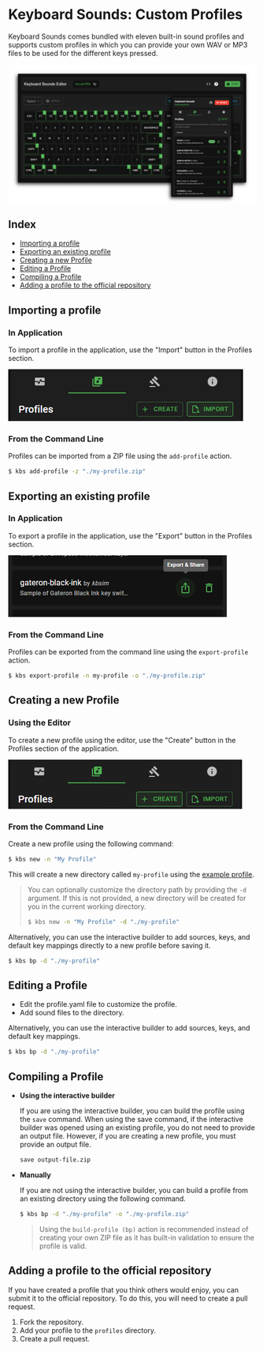 # Keyboard Sounds: Custom Profiles

Keyboard Sounds comes bundled with eleven built-in sound profiles and supports custom profiles in which you can provide your own WAV or MP3 files to be used for the different keys pressed.

![Custom Profiles](../application/editor-with-profiles.png)

## Index

- [Importing a profile](#importing-a-profile)
- [Exporting an existing profile](#exporting-an-existing-profile)
- [Creating a new Profile](#creating-a-new-profile)
- [Editing a Profile](#editing-a-profile)
- [Compiling a Profile](#compiling-a-profile)
- [Adding a profile to the official repository](#adding-a-profile-to-the-official-repository)

## Importing a profile

### In Application

To import a profile in the application, use the "Import" button in the Profiles section.

![Import](./import.png)

### From the Command Line

Profiles can be imported from a ZIP file using the `add-profile` action.

```bash
$ kbs add-profile -z "./my-profile.zip"
```

## Exporting an existing profile

### In Application

To export a profile in the application, use the "Export" button in the Profiles section.

![Export](./export.png)

### From the Command Line

Profiles can be exported from the command line using the `export-profile` action.

```bash
$ kbs export-profile -n my-profile -o "./my-profile.zip"
```

## Creating a new Profile

### Using the Editor

To create a new profile using the editor, use the "Create" button in the Profiles section of the application.

![Create](./create.png)

### From the Command Line

Create a new profile using the following command:

```bash
$ kbs new -n "My Profile"
```

This will create a new directory called `my-profile` using the [example profile](../keyboardsounds/profiles/profile.template.yaml).

> You can optionally customize the directory path by providing the `-d` argument. If this is not provided, a new directory will be created for you in the current working directory.
>
> ```bash
> $ kbs new -n "My Profile" -d "./my-profile"
> ```

Alternatively, you can use the interactive builder to add sources, keys, and default key mappings directly to a new profile before saving it. 

```bash
$ kbs bp -d "./my-profile"
```

## Editing a Profile

- Edit the profile.yaml file to customize the profile.
- Add sound files to the directory.

Alternatively, you can use the interactive builder to add sources, keys, and default key mappings.

```bash
$ kbs bp -d "./my-profile"
```

## Compiling a Profile

- **Using the interactive builder**

  If you are using the interactive builder, you can build the profile using the `save` command. When using the save command, if the interactive builder was opened using an existing profile, you do not need to provide an output file. However, if you are creating a new profile, you must provide an output file.

  ```bash
  save output-file.zip
  ```

- **Manually**
  
  If you are not using the interactive builder, you can build a profile from an existing directory using the following command.

  ```bash
  $ kbs bp -d "./my-profile" -o "./my-profile.zip"
  ```
  
  > Using the `build-profile (bp)` action is recommended instead of creating your own ZIP file as it has built-in validation to ensure the profile is valid.

## Adding a profile to the official repository

If you have created a profile that you think others would enjoy, you can submit it to the official repository. To do this, you will need to create a pull request.

1. Fork the repository.
2. Add your profile to the `profiles` directory.
3. Create a pull request.